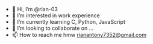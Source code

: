 - 👋 Hi, I’m @rian-03
- 👀 I’m interested in work experience
- 🌱 I’m currently learning C, Python, JavaScript
- 💞️ I’m looking to collaborate on ...
- 📫 How to reach me hmw rianantony7352@gmail.com

<!---
rian-03/rian-03 is a ✨ special ✨ repository because its `README.md` (this file) appears on your GitHub profile.
You can click the Preview link to take a look at your changes.
--->
